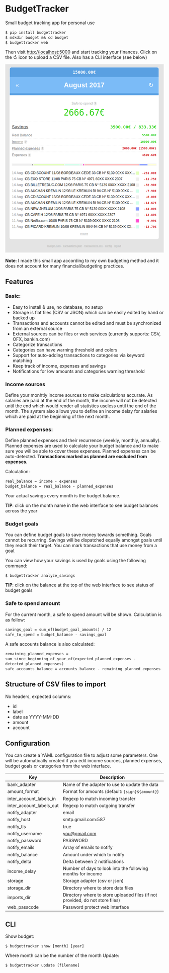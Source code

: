 # BudgetTracker

Small budget tracking app for personal use

    $ pip install budgettracker
    $ mdkdir budget && cd budget
    $ budgettracker web

Then visit <http://localhost:5000> and start tracking your finances. Click on the &#8635; icon to upload a CSV file.
Also has a CLI interface (see below)

![](screenshot.png)

**Note**: I made this small app according to my own budgeting method and it does not account for many financial/budgeting practices.

## Features

### Basic:

 - Easy to install & use, no database, no setup
 - Storage is flat files (CSV or JSON) which can be easily edited by hand or backed up
 - Transactions and accounts cannot be edited and must be synchronized from an external source
 - External sources can be files or web services (currently supports: CSV, OFX, bankin.com)
 - Categorize transactions
 - Categories can have warning threshold and colors
 - Support for auto-adding transactions to categories via keyword matching
 - Keep track of income, expenses and savings
 - Notifications for low amounts and categories warning threshold
 
### Income sources

Define your monhtly income sources to make calculations accurate. As salaries are paid at the end of the month, the income will not be detected until the end which would render all statistics useless until the end of the month. The system also allows you to define an income delay for salaries which are paid at the beginning of the next month.
 
### Planned expenses:

Define planned expenses and their recurrence (weekly, monthly, annually). Planned expenses are used to calculate your budget balance and to make sure you will be able to cover these expenses. Planned expenses can be auto-detected.
**Transactions marked as planned are excluded from expenses.**

Calculation:
 
    real_balance = income - expenses
    budget_balance = real_balance - planned_expenses
    
Your actual savings every month is the budget balance.

**TIP**: click on the month name in the web interface to see budget balances across the year

### Budget goals

You can define budget goals to save money towards something. Goals cannot be recurring. Savings will be dispatched equally amongst goals until they reach their target. You can mark transactions that use money from a goal.

You can view how your savings is used by goals using the following command:

    $ budgettracker analyze_savings
    
**TIP**: click on the balance at the top of the web interface to see status of budget goals
    
### Safe to spend amount

For the current month, a safe to spend amount will be shown. Calculation is as follow:

    savings_goal = sum_of(budget_goal_amounts) / 12
    safe_to_spend = budget_balance - savings_goal

A safe accounts balance is also calculated:

    remaining_planned_expenses = sum_since_beginning_of_year_of(expected_planned_expenses - detected_planned_expenses)
    safe_accounts_balance = accounts_balance - remaining_planned_expenses
    
## Structure of CSV files to import

No headers, expected columns:

 - id
 - label
 - date as YYYY-MM-DD
 - amount
 - account
    
## Configuration

You can create a YAML configuration file to adjust some parameters. One will be automatically created if you edit income sources, planned expenses, budget goals or categories from the web interface.

| Key | Description |
| --- | --- |
|bank_adapter|Name of the adapter to use to update the data|
|amount_format|Format for amounts (default: `{sign}${amount}`)|
|inter_account_labels_in|Regexp to match incoming transfer|
|inter_account_labels_out|Regexp to match outgoing transfer|
|notify_adapter|email|
|notify_host|smtp.gmail.com:587|
|notify_tls|true|
|notify_username|you@gmail.com|
|notify_password|PASSWORD|
|notify_emails|Array of emails to notify|
|notify_balance|Amount under which to notify|
|notify_delta|Delta between 2 notifications|
|income_delay|Number of days to look into the following months for income|
|storage|Storage adapter (csv or json)|
|storage_dir|Directory where to store data files|
|imports_dir|Directory where to store uploaded files (if not provided, do not store files)|
|web_passcode|Password protect web interface|

## CLI

Show budget:

    $ budgettracker show [month] [year]
    
Where month can be the number of the month
Update:

    $ budgettracker update [filename]
    
